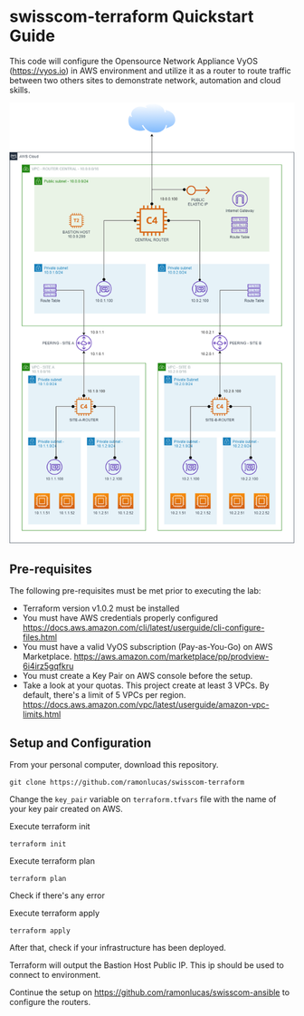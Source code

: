 swisscom-terraform Quickstart Guide
============================================================

This code will configure the Opensource Network Appliance VyOS (https://vyos.io) in
AWS environment and utilize it as a router to route traffic between two others sites
to demonstrate network, automation and cloud skills.

![AWS topology](swisscom-aws.png?raw=true "AWS topology")

Pre-requisites
--------------

The following pre-requisites must be met prior to executing the lab:

  - Terraform version v1.0.2 must be installed
  - You must have AWS credentials properly configured https://docs.aws.amazon.com/cli/latest/userguide/cli-configure-files.html
  - You must have a valid VyOS subscription (Pay-as-You-Go) on AWS Marketplace. https://aws.amazon.com/marketplace/pp/prodview-6i4irz5gqfkru
  - You must create a Key Pair on AWS console before the setup.
  - Take a look at your quotas. This project create at least 3 VPCs. By default, there's a limit of 5 VPCs per region. https://docs.aws.amazon.com/vpc/latest/userguide/amazon-vpc-limits.html

Setup and Configuration
-----------------------

From your personal computer, download this repository.

    git clone https://github.com/ramonlucas/swisscom-terraform

Change the `key_pair` variable on `terraform.tfvars` file with the name of your key pair created on AWS.

Execute terraform init

    terraform init

Execute terraform plan

    terraform plan

Check if there's any error

Execute terraform apply

    terraform apply

After that, check if your infrastructure has been deployed.

Terraform will output the Bastion Host Public IP. This ip should be used to connect to environment.

Continue the setup on https://github.com/ramonlucas/swisscom-ansible to configure the routers.